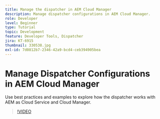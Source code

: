 ```yaml
---
title: Manage the dispatcher in AEM Cloud Manager
description: Manage dispatcher configurations in AEM Cloud Manager.
role: Developer
level: Beginner
type: Tutorial
topic: Development
feature: Developer Tools, Dispatcher
jira: KT-6915
thumbnail: 330538.jpg
exl-id: 7d0812b7-2346-42a9-bcd4-ceb394905bea
---
```

# Manage Dispatcher Configurations in AEM Cloud Manager

Use best practices and examples to explore how the dispatcher works with AEM as Cloud Service and Cloud Manager. 

>[!VIDEO](https://video.tv.adobe.com/v/330538?quality=12&learn=on)
